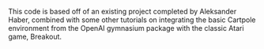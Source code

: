 This code is based off of an existing project completed by Aleksander Haber, combined with some other tutorials on integrating the basic Cartpole environment from the OpenAI gymnasium package with the classic Atari game, Breakout. 
